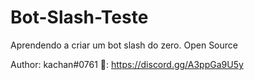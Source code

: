 # Bot-Slash-Teste
Aprendendo a criar um bot slash do zero.
Open Source

Author: kachan#0761
🛒: https://discord.gg/A3ppGa9U5y 

